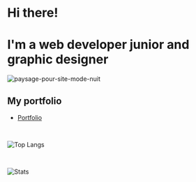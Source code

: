 # Hi there! 
# I'm a web developer junior and graphic designer

![paysage-pour-site-mode-nuit](https://user-images.githubusercontent.com/71553460/124590404-62729a00-de5b-11eb-9f9a-2bed77d0abdb.png)


## My portfolio
* [Portfolio](https://magaligarot.github.io/Portfolio/)

<br>

![Top Langs](https://github-readme-stats.vercel.app/api/top-langs/?username=magaliGarot&layout=compact&theme=cobalt) 

<br>

![Stats](https://github-readme-stats.vercel.app/api?username=magaliGarot&show_icons=true&theme=cobalt)

